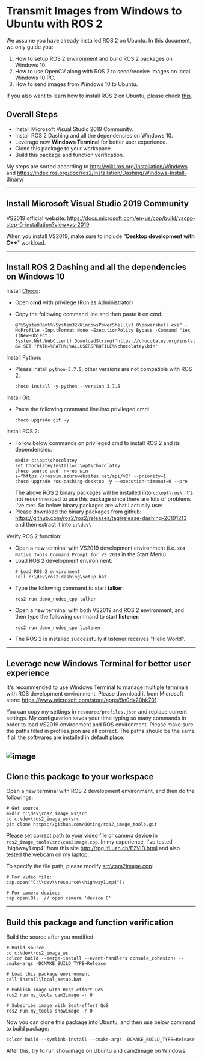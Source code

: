 # Transmit Images from Windows to Ubuntu with ROS 2

We assume you have already installed ROS 2 on Ubuntu. In this document, we only guide you:
1. How to setup ROS 2 environment and build ROS 2 packages on Windows 10.
2. How to use OpenCV along with ROS 2 to send/receive images on local Windows 10 PC.
3. How to send images from Windows 10 to Ubuntu.
   
If you also want to learn how to install ROS 2 on Ubuntu, please check [this](https://index.ros.org/doc/ros2/Installation/Dashing/Linux-Install-Debians/).

## Overall Steps
- Install Microsoft Visual Studio 2019 Community.
- Install ROS 2 Dashing and all the dependencies on Windows 10.
- Leverage new **Windows Terminal** for better user experience.
- Clone this package to your workspace.
- Build this package and function verification.

My steps are sorted according to http://wiki.ros.org/Installation/Windows and https://index.ros.org/doc/ros2/Installation/Dashing/Windows-Install-Binary/

---

## Install Microsoft Visual Studio 2019 Community

VS2019 official website: https://docs.microsoft.com/en-us/cpp/build/vscpp-step-0-installation?view=vs-2019

When you install VS2019, make sure to include "**Desktop development with C++**" workload.

---

## Install ROS 2 Dashing and all the dependencies on Windows 10

Install [Choco](https://chocolatey.org/install):
  - Open **cmd** with privilege (Run as Administrator)
  - Copy the following command line and then paste it on cmd:
  
    ```
    @"%SystemRoot%\System32\WindowsPowerShell\v1.0\powershell.exe" -NoProfile -InputFormat None -ExecutionPolicy Bypass -Command "iex ((New-Object System.Net.WebClient).DownloadString('https://chocolatey.org/install.ps1'))" && SET "PATH=%PATH%;%ALLUSERSPROFILE%\chocolatey\bin"
    ```

Install Python:
 - Please install ```python-3.7.5```, other versions are not compatible with ROS 2.
    ```
    choco install -y python --version 3.7.5
    ```

Install Git:

 - Paste the following command line into privileged cmd:
    ```
    choco upgrade git -y
    ```

Install ROS 2:

 - Follow below commands on privileged cmd to install ROS 2 and its dependencies:
    ```
    mkdir c:\opt\chocolatey
    set ChocolateyInstall=c:\opt\chocolatey
    choco source add -n=ros-win -s="https://roswin.azurewebsites.net/api/v2" --priority=1
    choco upgrade ros-dashing-desktop -y --execution-timeout=0 --pre
    ```
    The above ROS 2 binary packages will be installed into ```c:\opt\ros\```. It's not recommended to use this package since there are lots of problems I've met. So below binary packages are what I actually use:
 - Please download the binary packages from github: https://github.com/ros2/ros2/releases/tag/release-dashing-20191213 and then extract it into ```c:\dev\```

Verify ROS 2 function:

- Open a new terminal with VS2019 development environment (i.e. ```x64 Native Tools Command Prompt for VS 2019``` in the Start Menu)
- Load ROS 2 development environment:
    ```
    # Load ROS 2 environment
    call c:\dev\ros2-dashing\setup.bat
    ```
- Type the following command to start **talker**:
    ```
    ros2 run demo_nodes_cpp talker
    ```
- Open a new terminal with both VS2019 and ROS 2 environment, and then type the following command to start **listener**:
    ```
    ros2 run demo_nodes_cpp listener
    ```
- The ROS 2 is installed successfully if listener receives "Hello World".
 
---

## Leverage new **Windows Terminal** for better user experience
It's recommended to use Windows Terminal to manage multiple terminals with ROS development environment. Please download it from Microsoft store: https://www.microsoft.com/store/apps/9n0dx20hk701

You can copy my settings in ```resource/profiles.json``` and replace current settings. My configuration saves your time typing so many commands in order to load VS2019 environment and ROS environment.
Please make sure the paths filled in profiles.json are all correct. The paths should be the same if all the softwares are installed in default place.

![image](https://github.com/QQting/ros2_image_tools/blob/dashing/resource/windows_terminal_settings.png)
---
## Clone this package to your workspace

Open a new terminal with ROS 2 development environment, and then do the followings:
```
# Get source
mkdir c:\dev\ros2_image_ws\src
cd c:\dev\ros2_image_ws\src
git clone https://github.com/QQting/ros2_image_tools.git
```

Please set correct path to your video file or camera device in ```ros2_image_tools\src\cam2image.cpp```. In my experience, I've tested 'highway1.mp4' from this site http://rpg.ifi.uzh.ch/E2VID.html and also tested the webcam on my laptop.

To specify the file path, please modify [src\cam2image.cpp](https://github.com/QQting/image_tools/blob/9d361bebd1052d2ce11700d3b6af8da456b2cbf3/src/cam2image.cpp#L157):
```
# For video file:
cap.open("C:\\dev\\resource\\highway1.mp4");

# For camera device:
cap.open(0);  // open camera 'device 0'
```

---

## Build this package and function verification

Build the source after you modified:
```
# Build source
cd c:\dev\ros2_image_ws
colcon build --merge-install --event-handlers console_cohesion+ --cmake-args -DCMAKE_BUILD_TYPE=Release

# Load this package environment
call install\local_setup.bat

# Publish image with Best-effort QoS
ros2 run my_tools cam2image -r 0

# Subscribe image with Best-effort QoS
ros2 run my_tools showimage -r 0
```

Now you can clone this package into Ubuntu, and then use below command to build package:
```
colcon build --symlink-install --cmake-args -DCMAKE_BUILD_TYPE=Release
```

After this, try to run showimage on Ubuntu and cam2image on Windows.
